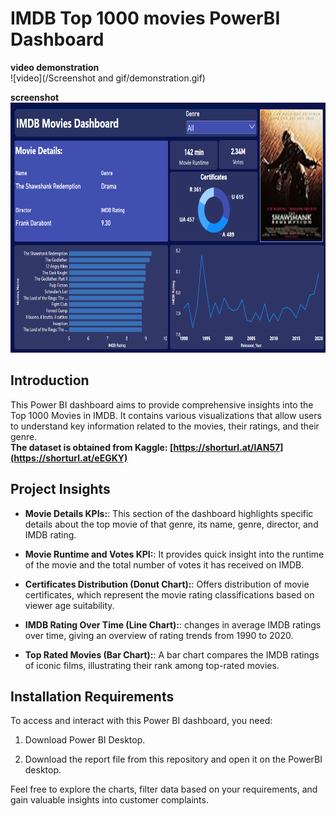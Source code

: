 # IMDB Top 1000 movies PowerBI Dashboard
<b>video demonstration</b><br>
![video](/Screenshot and gif/demonstration.gif)
<br>

<b>screenshot</b><br>
<img src="/Screenshot and gif/Screenshot.png" alt="Image Description" width="600" height="400">

## Introduction

This Power BI dashboard aims to provide comprehensive insights into the Top 1000 Movies in IMDB. It contains various visualizations that allow users to understand key information related to the movies, their ratings, and their genre.<br>
<b> The dataset is obtained from Kaggle: [https://shorturl.at/lAN57](https://shorturl.at/eEGKY) </b>

## Project Insights

- **Movie Details KPIs:**: This section of the dashboard highlights specific details about the top movie of that genre, its name, genre, director, and IMDB rating.

- **Movie Runtime and Votes KPI:**: It provides quick insight into the runtime of the movie and the total number of votes it has received on IMDB.

- **Certificates Distribution (Donut Chart):**: Offers distribution of movie certificates, which represent the movie rating classifications based on viewer age suitability.
  
- **IMDB Rating Over Time (Line Chart):**: changes in average IMDB ratings over time, giving an overview of rating trends from 1990 to 2020.

- **Top Rated Movies (Bar Chart):**: A bar chart compares the IMDB ratings of iconic films, illustrating their rank among top-rated movies.

## Installation Requirements

To access and interact with this Power BI dashboard, you need:

1. Download Power BI Desktop.

2. Download the report file from this repository and open it on the PowerBI desktop.

Feel free to explore the charts, filter data based on your requirements, and gain valuable insights into customer complaints.
